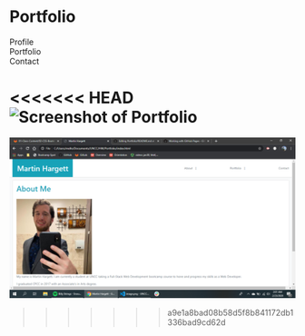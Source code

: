 # Portfolio 

Profile  
Portfolio  
Contact  

<<<<<<< HEAD
![Screenshot of Portfolio]("./assets/images/ss.png")
=======
![ss of Portfolio page](assets/images/ss.png)
>>>>>>> a9e1a8bad08b58d5f8b841172db1336bad9cd62d
